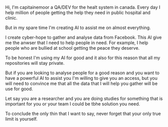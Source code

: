 Hi, I'm capitainemoor a QA/DEV for the healt system in canada. Every day I help million of people getting the help they need in public hospital and
clinic.

But in my spare time I'm creating AI to assist me on almost everything. 

I create cyber-hope to gather and analyse data from Facebook. This AI give me the anwser that I need to help people in need. For example, I help people who 
are bullied at school getting the peace they deserve.

To be honest I'm using my AI for good and it also for this reason that all my repositories will stay private. 

But if you are looking to analyse people for a good reason and you want to have a powerful AI to assist you I'm willing to give you an access, but 
you will need to convince me that all the data that I will help you gather will be use for good. 

Let say you are a researcher and you are doing studies for something that is important for you or your team I could be tbhe solution you need.

To conclude the only thin that I want to say, never forget that your only true limit is yourself. 
